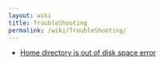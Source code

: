 ```yaml
---
layout: wiki
title: TroubleShooting
permalink: /wiki/TroubleShooting/
---
```


-   [Home directory is out of disk space error](/wiki/OutOfmemory)

